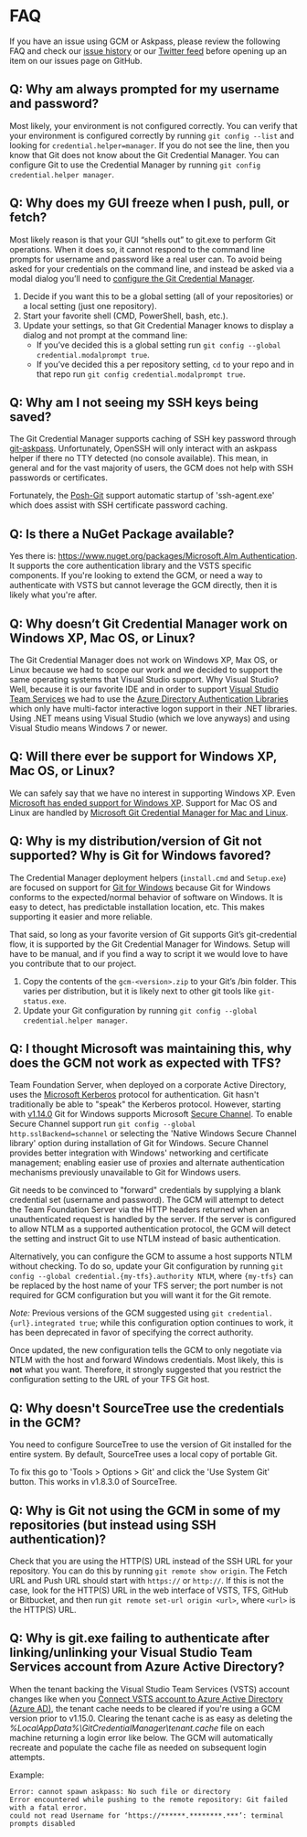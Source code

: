 # FAQ

If you have an issue using GCM or Askpass, please review the following FAQ and check our [issue history](https://github.com/Microsoft/Git-Credential-Manager-for-Windows/issues) or our [Twitter feed](https://twitter.com/microsoftgit) before opening up an item on our issues page on GitHub.

## Q: Why am always prompted for my username and password?

Most likely, your environment is not configured correctly.
You can verify that your environment is configured correctly by running `git config --list` and looking for `credential.helper=manager`.
If you do not see the line, then you know that Git does not know about the Git Credential Manager.
You can configure Git to use the Credential Manager by running `git config credential.helper manager`.

## Q: Why does my GUI freeze when I push, pull, or fetch?

Most likely reason is that your GUI “shells out” to git.exe to perform Git operations.
When it does so, it cannot respond to the command line prompts for username and password like a real user can.
To avoid being asked for your credentials on the command line, and instead be asked via a modal dialog you’ll need to [configure the Git Credential Manager](Configuration.md#modalprompt).

1. Decide if you want this to be a global setting (all of your repositories) or a local setting (just one repository).
2. Start your favorite shell (CMD, PowerShell, bash, etc.).
3. Update your settings, so that Git Credential Manager knows to display a dialog and not prompt at the command line:
   * If you’ve decided this is a global setting run `git config --global credential.modalprompt true`.
   * If you’ve decided this a per repository setting, `cd` to your repo and in that repo run `git config credential.modalprompt true`.

## Q: Why am I not seeing my SSH keys being saved?

The Git Credential Manager supports caching of SSH key password through [git-askpass](Askpass.md).
Unfortunately, OpenSSH will only interact with an askpass helper if there no TTY detected (no console available).
This mean, in general and for the vast majority of users, the GCM does not help with SSH passwords or certificates.

Fortunately, the [Posh-Git](https://github.com/dahlbyk/posh-git) support automatic startup of 'ssh-agent.exe' which does assist with SSH certificate password caching.

## Q: Is there a NuGet Package available?

Yes there is: <https://www.nuget.org/packages/Microsoft.Alm.Authentication>.
It supports the core authentication library and the VSTS specific components.
If you're looking to extend the GCM, or need a way to authenticate with VSTS but cannot leverage the GCM directly, then it is likely what you're after.

## Q: Why doesn’t Git Credential Manager work on Windows XP, Mac OS, or Linux?

The Git Credential Manager does not work on Windows XP, Max OS, or Linux because we had to scope our work and we decided to support the same operating systems that Visual Studio support.
Why Visual Studio?
Well, because it is our favorite IDE and in order to support [Visual Studio Team Services](https://www.visualstudio.com/en-us/products/visual-studio-team-services-vs.aspx) we had to use the [Azure Directory Authentication Libraries](https://github.com/AzureAD) which only have multi-factor interactive logon support in their .NET libraries.
Using .NET means using Visual Studio (which we love anyways) and using Visual Studio means Windows 7 or newer.

## Q: Will there ever be support for Windows XP, Mac OS, or Linux?

We can safely say that we have no interest in supporting Windows XP.
Even [Microsoft has ended support for Windows XP](https://windows.microsoft.com/en-us/windows/end-support-help).
Support for Mac OS and Linux are handled by [Microsoft Git Credential Manager for Mac and Linux](https://github.com/Microsoft/Git-Credential-Manager-for-Mac-and-Linux).

## Q: Why is my distribution/version of Git not supported? Why is Git for Windows favored?

The Credential Manager deployment helpers (`install.cmd` and `Setup.exe`) are focused on support for [Git for Windows](https://github.com/git-for-windows) because Git for Windows conforms to the expected/normal behavior of software on Windows.
It is easy to detect, has predictable installation location, etc. This makes supporting it easier and more reliable.

That said, so long as your favorite version of Git supports Git’s git-credential flow, it is supported by the Git Credential Manager for Windows.
Setup will have to be manual, and if you find a way to script it we would love to have you contribute that to our project.

1. Copy the contents of the `gcm-<version>.zip` to your Git’s /bin folder.
   This varies per distribution, but it is likely next to other git tools like `git-status.exe`.
2. Update your Git configuration by running `git config --global credential.helper manager`.

## Q: I thought Microsoft was maintaining this, why does the GCM not work as expected with TFS?

Team Foundation Server, when deployed on a corporate Active Directory, uses the [Microsoft Kerberos](https://msdn.microsoft.com/en-us/library/windows/desktop/aa378747(v=vs.85).aspx) protocol for authentication.
Git hasn't traditionally be able to "speak" the Kerberos protocol.
However, starting with [v1.14.0](https://github.com/git-for-windows/git/releases/tag/v2.14.0.windows.1) Git for Windows supports Microsoft [Secure Channel](https://msdn.microsoft.com/en-us/library/windows/desktop/aa380123(v=vs.85).aspx).
To enable Secure Channel support run `git config --global http.sslBackend=schannel` or selecting the 'Native Windows Secure Channel library' option during installation of Git for Windows.
Secure Channel provides better integration with Windows' networking and certificate management; enabling easier use of proxies and alternate authentication mechanisms previously unavailable to Git for Windows users.

Git needs to be convinced to "forward" credentials by supplying a blank credential set (username and password).
The GCM will attempt to detect the Team Foundation Server via the HTTP headers returned when an unauthenticated request is handled by the server.
If the server is configured to allow NTLM as a supported authentication protocol, the GCM will detect the setting and instruct Git to use NTLM instead of basic authentication.

Alternatively, you can configure the GCM to assume a host supports NTLM without checking.
To do so, update your Git configuration by running `git config --global credential.{my-tfs}.authority NTLM`, where `{my-tfs}` can be replaced by the host name of your TFS server; the port number is not required for GCM configuration but you will want it for the Git remote.

_Note:_ Previous versions of the GCM suggested using `git credential.{url}.integrated true`; while this configuration option continues to work, it has been deprecated in favor of specifying the correct authority.

Once updated, the new configuration tells the GCM to only negotiate via NTLM with the host and forward Windows credentials.
Most likely, this is **not** what you want.
Therefore, it strongly suggested that you restrict the configuration setting to the URL of your TFS Git host.

## Q: Why doesn't SourceTree use the credentials in the GCM?

You need to configure SourceTree to use the version of Git installed for the entire system.
By default, SourceTree uses a local copy of portable Git.

To fix this go to 'Tools > Options > Git' and click the 'Use System Git' button.
This works in v1.8.3.0 of SourceTree.

## Q: Why is Git not using the GCM in some of my repositories (but instead using SSH authentication)?

Check that you are using the HTTP(S) URL instead of the SSH URL for your repository.
You can do this by running `git remote show origin`.
The Fetch URL and Push URL should start with `https://` or `http://`.
If this is not the case, look for the HTTP(S) URL in the web interface of VSTS, TFS, GitHub or Bitbucket, and then run `git remote set-url origin <url>`, where `<url>` is the HTTP(S) URL.

## Q: Why is git.exe failing to authenticate after linking/unlinking your Visual Studio Team Services account from Azure Active Directory?

When the tenant backing the Visual Studio Team Services (VSTS) account changes like when you [Connect VSTS account to Azure Active Directory (Azure AD)](https://docs.microsoft.com/en-us/vsts/accounts/connect-account-to-aad), the tenant cache needs to be cleared if you're using a GCM version prior to v1.15.0.
Clearing the tenant cache is as easy as deleting the *%LocalAppData%\GitCredentialManager\tenant.cache* file on each machine returning a login error like below.
The GCM will automatically recreate and populate the cache file as needed on subsequent login attempts.

Example:

```text
Error: cannot spawn askpass: No such file or directory
Error encountered while pushing to the remote repository: Git failed with a fatal error.
could not read Username for ‘https://******.********.***’: terminal prompts disabled
```
